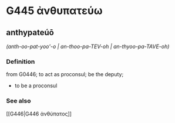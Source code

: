 # G445 ἀνθυπατεύω

## anthypateúō

_(anth-oo-pat-yoo'-o | an-thoo-pa-TEV-oh | an-thyoo-pa-TAVE-oh)_

### Definition

from G0446; to act as proconsul; be the deputy; 

- to be a proconsul

### See also

[[G446|G446 ἀνθύπατος]]
